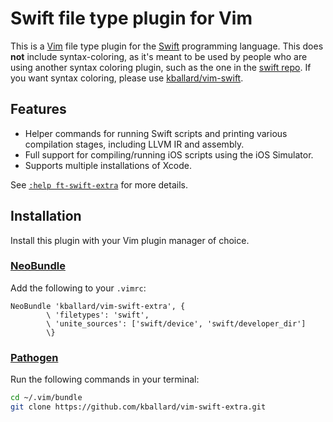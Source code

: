 # Swift file type plugin for Vim

This is a [Vim][] file type plugin for the [Swift][] programming language.
This does **not** include syntax-coloring, as it's meant to be used by people
who are using another syntax coloring plugin, such as the one in the [swift
repo][]. If you want syntax coloring, please use [kballard/vim-swift][].

[Vim]: http://www.vim.org
[Swift]: https://developer.apple.com/swift/
[swift repo]: https://github.com/apple/swift/tree/master/utils/vim
[kballard/vim-swift]: https://github.com/kballard/vim-swift

## Features

* Helper commands for running Swift scripts and printing various compilation
  stages, including LLVM IR and assembly.
* Full support for compiling/running iOS scripts using the iOS Simulator.
* Supports multiple installations of Xcode.

See [`:help ft-swift-extra`][swift.txt] for more details.

[swift.txt]: https://github.com/kballard/vim-swift-extra/blob/master/doc/swift.txt

## Installation

Install this plugin with your Vim plugin manager of choice.

### [NeoBundle][]

[NeoBundle]: https://github.com/Shougo/neobundle.vim

Add the following to your `.vimrc`:

```vim
NeoBundle 'kballard/vim-swift-extra', {
        \ 'filetypes': 'swift',
        \ 'unite_sources': ['swift/device', 'swift/developer_dir']
        \}
```

### [Pathogen][]

[Pathogen]: https://github.com/tpope/vim-pathogen

Run the following commands in your terminal:

```sh
cd ~/.vim/bundle
git clone https://github.com/kballard/vim-swift-extra.git
```
